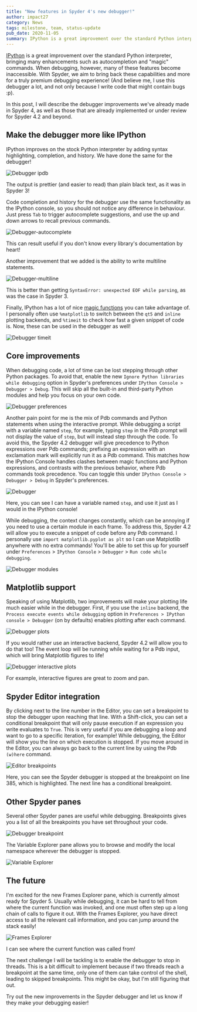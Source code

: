 ```yaml
---
title: "New features in Spyder 4's new debugger!"
author: impact27
category: News
tags: milestone, team, status-update
pub_date: 2020-11-05
summary: IPython is a great improvement over the standard Python interpreter, bringing many enhancements such as autocompletion and "magic" commands. When debugging, however, many of these features become inaccessible. With Spyder, we aim to bring back these capabilities and more for a truly premium debugging experience! (And believe me, I use this debugger a lot, and not only because I write code that might contain bugs :p).
---
```


[IPython](https://ipython.org/) is a great improvement over the standard Python interpreter, bringing many enhancements such as autocompletion and "magic" commands. When debugging, however, many of these features become inaccessible. With Spyder, we aim to bring back these capabilities and more for a truly premium debugging experience! (And believe me, I use this debugger a lot, and not only because I write code that might contain bugs :p).

In this post, I will describe the debugger improvements we've already made in Spyder 4, as well as those that are already implemented or under review for Spyder 4.2 and beyond.

## Make the debugger more like IPython

IPython improves on the stock Python interpreter by adding syntax highlighting, completion, and history.
We have done the same for the debugger!

![Debugger ipdb](/assets/media/debugger-ipdb.png)

The output is prettier (and easier to read) than plain black text, as it was in Spyder 3!

Code completion and history for the debugger use the same functionality as the IPython console, so you should not notice any difference in behaviour.
Just press `Tab` to trigger autocomplete suggestions, and use the up and down arrows to recall previous commands.

![Debugger-autocomplete](/assets/media/debugger-autocomplete.png)

This can result useful if you don't know every library's documentation by heart!

Another improvement that we added is the ability to write multiline statements.

![Debugger-multiline](/assets/media/debugger-multiline.png)

This is better than getting `SyntaxError: unexpected EOF while parsing`, as was the case in Spyder 3.

Finally, IPython has a lot of nice [magic functions](https://ipython.readthedocs.io/en/stable/interactive/magics.html) you can take advantage of.
I personally often use `%matplotlib` to switch between the `qt5` and `inline` plotting backends, and `%timeit` to check how fast a given snippet of code is.
Now, these can be used in the debugger as well!

![Debugger timeit](/assets/media/debugger-timeit.png)



## Core improvements

When debugging code, a lot of time can be lost stepping through other Python packages.
To avoid that, enable the new `Ignore Python libraries while debugging` option in Spyder's preferences under `IPython Console > Debugger > Debug`.
This will skip all the built-in and third-party Python modules and help you focus on your own code.

![Debugger preferences](/assets/media/debugger-preferences.png)

Another pain point for me is the mix of Pdb commands and Python statements when using the interactive prompt.
While debugging a script with a variable named `step`, for example, typing `step` in the Pdb prompt will not display the value of `step`, but will instead step through the code.
To avoid this, the Spyder 4.2 debugger will give precedence to Python expressions over Pdb commands; prefixing an expression with an exclamation mark will explicitly run it as a Pdb command.
This matches how the IPython Console handles clashes between magic functions and Python expressions, and contrasts with the previous behavior, where Pdb commands took precedence.
You can toggle this under ``IPython Console > Debugger > Debug`` in Spyder's preferences.

![Debugger](/assets/media/debugger-step.png)

Here, you can see I can have a variable named `step`, and use it just as I would in the IPython console!

While debugging, the context changes constantly, which can be annoying if you need to use a certain module in each frame.
To address this, Spyder 4.2 will allow you to execute a snippet of code before any Pdb command.
I personally use `import matplotlib.pyplot as plt` so I can use Matplotlib anywhere with no extra commands!
You'll be able to set this up for yourself under `Preferences` > `IPython Console` > `Debugger` > `Run code while debugging`.


![Debugger modules](/assets/media/debugger-modules.png)




## Matplotlib support

Speaking of using Matplotlib, two improvements will make your plotting life much easier while in the debugger.
First, if you use the `inline` backend, the `Process execute events while debugging` option in `Preferences > IPython console > Debugger` (on by defaults) enables plotting after each command.

![Debugger plots](/assets/media/debugger-plots.png)

If you would rather use an interactive backend, Spyder 4.2 will allow you to do that too!
The event loop will be running while waiting for a Pdb input, which will bring Matplotlib figures to life!

![Debugger interactive plots](/assets/media/debugger-interactive-plots.png)

For example, interactive figures are great to zoom and pan.



## Spyder Editor integration

By clicking next to the line number in the Editor, you can set a breakpoint to stop the debugger upon reaching that line.
With a Shift-click, you can set a conditional breakpoint that will only pause execution if an expression you write evaluates to `True`.
This is very useful if you are debugging a loop and want to go to a specific iteration, for example!
While debugging, the Editor will show you the line on which execution is stopped.
If you move around in the Editor, you can always go back to the current line by using the Pdb `(w)here` command.

![Editor breakpoints](/assets/media/editor-breakpoints.png)

Here, you can see the Spyder debugger is stopped at the breakpoint on line 385, which is highlighted.
The next line has a conditional breakpoint.



## Other Spyder panes

Several other Spyder panes are useful while debugging.
Breakpoints gives you a list of all the breakpoints you have set throughout your code.

![Debugger breakpoint](/assets/media/debugger-breakpoint.png)

The Variable Explorer pane allows you to browse and modify the local namespace wherever the debugger is stopped.


![Variable Explorer](/assets/media/variable-explorer.png)



## The future

I'm excited for the new Frames Explorer pane, which is currently almost ready for Spyder 5.
Usually while debugging, it can be hard to tell from where the current function was invoked, and one must often step up a long chain of calls to figure it out.
With the Frames Explorer, you have direct access to all the relevant call information, and you can jump around the stack easily!

![Frames Explorer](/assets/media/frames-explorer.png)

I can see where the current function was called from!

The next challenge I will be tackling is to enable the debugger to stop in threads.
This is a bit difficult to implement because if two threads reach a breakpoint at the same time, only one of them can take control of the shell, leading to skipped breakpoints.
This might be okay, but I'm still figuring that out.

Try out the new improvements in the Spyder debugger and let us know if they make your debugging easier!

